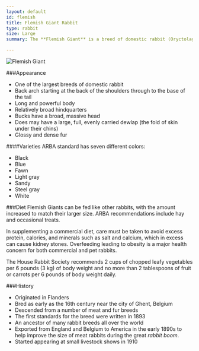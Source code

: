 ```yaml
---
layout: default
id: flemish
title: Flemish Giant Rabbit
type: rabbit
size: Large
summary: The **Flemish Giant** is a breed of domestic rabbit (Oryctolagus cuniculus) known for its large size.

---
```


<img src="http://upload.wikimedia.org/wikipedia/commons/4/40/Flemish_giant_fawn_doe.jpg" alt="Flemish Giant" class="fright unit-spacer unit-l-2-3">

###Appearance
- One of the largest breeds of domestic rabbit
- Back arch starting at the back of the shoulders through to the base of the tail
- Long and powerful body
- Relatively broad hindquarters
- Bucks have a broad, massive head
- Does may have a large, full, evenly carried dewlap (the fold of skin under their chins)
- Glossy and dense fur

####Varieties
ARBA standard has seven different colors:

- Black
- Blue
- Fawn
- Light gray
- Sandy
- Steel gray
- White

###Diet
Flemish Giants can be fed like other rabbits, with the amount increased to match their larger size. ARBA recommendations include hay and occasional treats.

In supplementing a commercial diet, care must be taken to avoid excess protein, calories, and minerals such as salt and calcium, which in excess can cause kidney stones. Overfeeding leading to obesity is a major health concern for both commercial and pet rabbits.

The House Rabbit Society recommends 2 cups of chopped leafy vegetables per 6 pounds (3 kg) of body weight and no more than 2 tablespoons of fruit or carrots per 6 pounds of body weight daily.

###History
- Originated in Flanders
- Bred as early as the 16th century near the city of Ghent, Belgium
- Descended from a number of meat and fur breeds
- The first standards for the breed were written in 1893
- An ancestor of many rabbit breeds all over the world
- Exported from England and Belgium to America in the early 1890s to help improve the size of meat rabbits during the great *rabbit boom*.
- Started appearing at small livestock shows in 1910